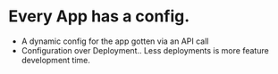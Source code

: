 # Every App has a config.
* A dynamic config for the app gotten via an API call
* Configuration over Deployment.. Less deployments is more feature development time.

